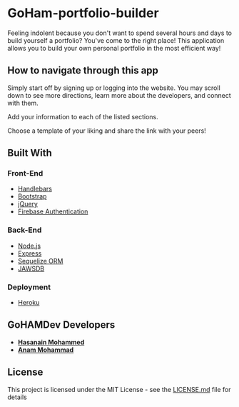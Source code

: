 # GoHam-portfolio-builder

Feeling indolent because you don't want to spend several hours and days to build yourself a portfolio? You've come to the right place! This application allows you to build your own personal portfolio in the most efficient way! 


## How to navigate through this app

Simply start off by signing up or logging into the website. You may scroll down to see more directions, learn more about the developers, and connect with them.

Add your information to each of the listed sections.

Choose a template of your liking and share the link with your peers! 


## Built With

### Front-End 
* [Handlebars](https://handlebarsjs.com/)
* [Bootstrap](https://getbootstrap.com/)
* [jQuery](https://jquery.com/)
* [Firebase Authentication](https://firebase.google.com/)

### Back-End 
* [Node.js](https://nodejs.org/en/)
* [Express](https://expressjs.com/)
* [Sequelize ORM](https://sequelize.org/)
* [JAWSDB](https://devcenter.heroku.com/articles/jawsdb)

### Deployment 
* [Heroku](https://devcenter.heroku.com/start) 


## GoHAMDev Developers

* [**Hasanain Mohammed**](https://github.com/hasanainm)
* [**Anam Mohammad** ](https://github.com/AnamAM)


## License

This project is licensed under the MIT License - see the [LICENSE.md](LICENSE.md) file for details
